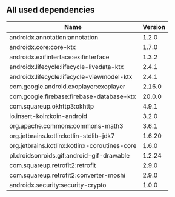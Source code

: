 ## All used dependencies
| Name      | Version   |
| --------- | --------  |
| androidx.annotation:annotation | 1.2.0 |
| androidx.core:core-ktx | 1.7.0 |
| androidx.exifinterface:exifinterface | 1.3.2 |
| androidx.lifecycle:lifecycle-livedata-ktx | 2.4.1 |
| androidx.lifecycle:lifecycle-viewmodel-ktx | 2.4.1 |
| com.google.android.exoplayer:exoplayer | 2.16.0 |
| com.google.firebase:firebase-database-ktx | 20.0.0 |
| com.squareup.okhttp3:okhttp | 4.9.1 |
| io.insert-koin:koin-android | 3.2.0 |
| org.apache.commons:commons-math3 | 3.6.1 |
| org.jetbrains.kotlin:kotlin-stdlib-jdk7 | 1.6.20 |
| org.jetbrains.kotlinx:kotlinx-coroutines-core | 1.6.0 |
| pl.droidsonroids.gif:android-gif-drawable | 1.2.24 |
| com.squareup.retrofit2:retrofit | 2.9.0 |
| com.squareup.retrofit2:converter-moshi | 2.9.0 |
| androidx.security:security-crypto | 1.0.0 |

